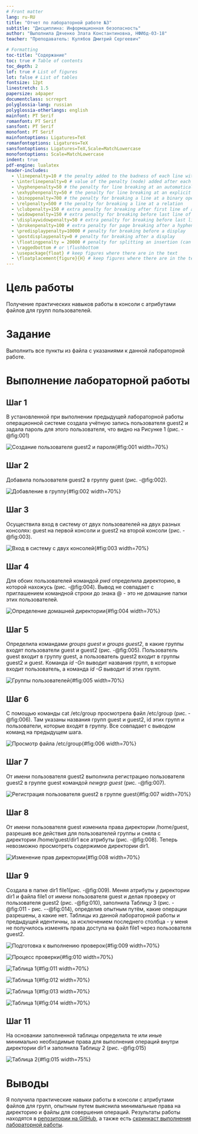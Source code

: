```yaml
---
# Front matter
lang: ru-RU
title: "Отчет по лабораторной работе №3"
subtitle: "Дисциплина: Информационная безопасность"
author: "Выполнила Дяченко Злата Константиновна, НФИбд-03-18"
teacher: "Преподаватель: Кулябов Дмитрий Сергеевич"

# Formatting
toc-title: "Содержание"
toc: true # Table of contents
toc_depth: 2
lof: true # List of figures
lot: false # List of tables
fontsize: 12pt
linestretch: 1.5
papersize: a4paper
documentclass: scrreprt
polyglossia-lang: russian
polyglossia-otherlangs: english
mainfont: PT Serif
romanfont: PT Serif
sansfont: PT Serif
monofont: PT Serif
mainfontoptions: Ligatures=TeX
romanfontoptions: Ligatures=TeX
sansfontoptions: Ligatures=TeX,Scale=MatchLowercase
monofontoptions: Scale=MatchLowercase
indent: true
pdf-engine: lualatex
header-includes:
  - \linepenalty=10 # the penalty added to the badness of each line within a paragraph (no associated penalty node) Increasing the value makes tex try to have fewer lines in the paragraph.
  - \interlinepenalty=0 # value of the penalty (node) added after each line of a paragraph.
  - \hyphenpenalty=50 # the penalty for line breaking at an automatically inserted hyphen
  - \exhyphenpenalty=50 # the penalty for line breaking at an explicit hyphen
  - \binoppenalty=700 # the penalty for breaking a line at a binary operator
  - \relpenalty=500 # the penalty for breaking a line at a relation
  - \clubpenalty=150 # extra penalty for breaking after first line of a paragraph
  - \widowpenalty=150 # extra penalty for breaking before last line of a paragraph
  - \displaywidowpenalty=50 # extra penalty for breaking before last line before a display math
  - \brokenpenalty=100 # extra penalty for page breaking after a hyphenated line
  - \predisplaypenalty=10000 # penalty for breaking before a display
  - \postdisplaypenalty=0 # penalty for breaking after a display
  - \floatingpenalty = 20000 # penalty for splitting an insertion (can only be split footnote in standard LaTeX)
  - \raggedbottom # or \flushbottom
  - \usepackage{float} # keep figures where there are in the text
  - \floatplacement{figure}{H} # keep figures where there are in the text
---
```


# Цель работы

Получение практических навыков работы в консоли с атрибутами файлов для групп пользователей.

# Задание

Выполнить все пункты из файла с указаниями к данной лабораторной работе.

# Выполнение лабораторной работы

## Шаг 1

В установленной при выполнении предыдущей лабораторной работы операционной системе создала учётную запись пользователя guest2 и задала пароль для этого пользователя, что видно на Рисунке 1 (рис. -@fig:001)

![Создание пользователя guest2 и пароля](images/1.png){#fig:001 width=70%}

## Шаг 2

Добавила пользователя guest2 в группу guest (рис. -@fig:002).

![Добавление в группу](images/2.png){#fig:002 width=70%}

## Шаг 3

Осуществила вход в систему от двух пользователей на двух разных консолях: guest на первой консоли и guest2 на второй консоли (рис. -@fig:003).

![Вход в систему с двух консолей](images/3.png){#fig:003 width=70%}

## Шаг 4
Для обоих пользователей командой *pwd* определила директорию, в которой нахожусь (рис. -@fig:004). Вывод не совпадает с приглашением командной строки до знака @ - это не домашние папки этих пользователей.

![Определение домашней директории](images/4.png){#fig:004 width=70%}

## Шаг 5

Определила командами *groups guest* и *groups guest2*, в какие группы входят пользователи guest и guest2 (рис. -@fig:005). Пользователь guest входит в группу guest, а пользователь guest2 входит в группы guest2 и guest. Команда *id -Gn* выводит названия групп, в которые входит пользователь, а команда *id -G* выводит id этих групп.

![Группы пользователей](images/5.png){#fig:005 width=70%}

## Шаг 6

С помощью команды cat /etc/group просмотрела файл /etc/group (рис. -@fig:006). Там указаны названия групп guest и guest2, id этих групп и пользователи, которые входят в группу. Все совпадает с выводом команд на предыдущем шага.  

![Просмотр файла /etc/group](images/6.png){#fig:006 width=70%}

## Шаг 7

От имени пользователя guest2 выполнила регистрацию пользователя guest2 в группе guest командой *newgrp guest* (рис. -@fig:007).

![Регистрация пользователя guest2 в группе guest](images/7.png){#fig:007 width=70%}

## Шаг 8

От имени пользователя guest изменила права директории /home/guest, разрешив все действия для пользователей группы и сняла с директории /home/guest/dir1 все атрибуты (рис. -@fig:008). Теперь невозможно просмотреть содержимое директории dir1.

![Изменение прав директории](images/8.png){#fig:008 width=70%}

## Шаг 9

Создала в папке dir1 file1(рис. -@fig:009). Меняя атрибуты у директории dir1 и файла file1 от имени пользователя guest и делая проверку от пользователя guest2 (рис. -@fig:010), заполнила Таблицу 3 (рис. -@fig:011 - рис. --@fig:014), определив опытным путём, какие операции разрешены, а какие нет. Таблицы из данной лабораторной работы и предыдущей идентичны, за исключением последнего столбца - у меня не получилось изменять права доступа на файл file1 через пользователя guest2.

![Подготовка к выполнению проверок](images/9.png){#fig:009 width=70%}

![Процесс проверки](images/nes.png){#fig:010 width=70%}

![Таблица 1](images/t11.png){#fig:011 width=70%}

![Таблица 1](images/t12.png){#fig:012 width=70%}

![Таблица 1](images/t13.png){#fig:013 width=70%}

![Таблица 1](images/t14.png){#fig:014 width=70%}

## Шаг 11

На основании заполненной таблицы определила те или иные минимально необходимые права для выполнения операций внутри директории dir1 и заполнила Таблицу 2 (рис. -@fig:015)

![Таблица 2](images/t2.png){#fig:015 width=75%}

# Выводы

Я получила практические навыки работы в консоли с атрибутами файлов для групп, опытным путем выяснила минимальные права на директорию и файлы для совершения операций. Результаты работы находятся в [репозитории на GitHub](https://github.com/ZlataDyachenko/workD), а также есть [скринкаст выполнения лабораторной работы](https://www.youtube.com/watch?v=BUGFHr9tvGs).
